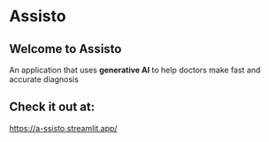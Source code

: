 # Assisto
 
## Welcome to Assisto

An application that uses **generative AI** to help doctors make fast and accurate diagnosis

## Check it out at: 

https://a-ssisto.streamlit.app/
